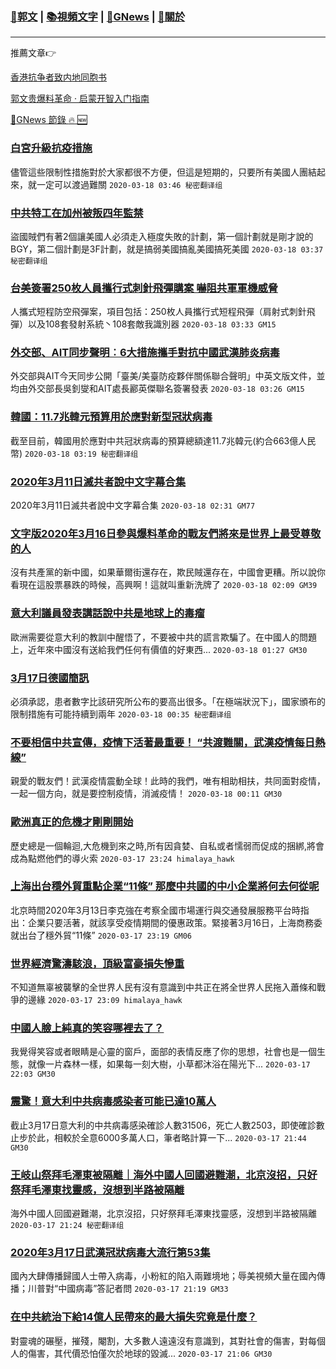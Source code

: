 ###  [:eagle:郭文](https://github.com/ourhimalayas/txt) | [:books:視頻文字](https://github.com/ourhimalayas/txt/blob/master/content/README.md) | [:newspaper:GNews](https://github.com/ourhimalayas/txt/blob/master/content/gnews/README.md) | [:pray:關於](https://github.com/ourhimalayas/home/tree/master/about)
---

推薦文章:point_right:

[香港抗争者致内地同胞书](https://github.com/ourhimalayas/news/blob/master/2019/08/a_letter_from_the_hong_kong_people.md)

[郭文贵爆料革命 · 启蒙开智入门指南](https://github.com/ourhimalayas/txt/issues/1)

[:newspaper:GNews 節錄 :fire: :new:](https://github.com/ourhimalayas/txt/blob/master/content/gnews/README.md) 



### [白宮升級抗疫措施](/content/gnews/1/README.md)

儘管這些限制性措施對於大家都很不方便，但這是短期的，只要所有美國人團結起來，就一定可以渡過難關  `2020-03-18 03:46 秘密翻译组`

### [中共特工在加州被叛四年監禁](/content/gnews/2/README.md)

盜國賊們有著2個讓美國人必須走入極度失敗的計劃，第一個計劃就是剛才說的BGY，第二個計劃是3F計劃，就是搞弱美國搞亂美國搞死美國  `2020-03-18 03:37 秘密翻译组`

### [台美簽署250枚人員攜行式刺針飛彈購案 嚇阻共軍軍機威脅](/content/gnews/3/README.md)

人攜式短程防空飛彈案，項目包括：250枚人員攜行式短程飛彈（肩射式刺針飛彈）以及108套發射系統丶108套敵我識別器  `2020-03-18 03:33 GM15`

### [外交部、AIT同步聲明︰6大措施攜手對抗中國武漢肺炎病毒](/content/gnews/4/README.md)

外交部與AIT今天同步公開「臺美/美臺防疫夥伴關係聯合聲明」中英文版文件，並均由外交部長吳釗燮和AIT處長酈英傑聯名簽署發表  `2020-03-18 03:26 GM15`

### [韓國：11.7兆韓元預算用於應對新型冠狀病毒](/content/gnews/5/README.md)

截至目前，韓國用於應對中共冠狀病毒的預算總額達11.7兆韓元(約合663億人民幣)  `2020-03-18 03:19 秘密翻译组`

### [2020年3月11日滅共者說中文字幕合集](/content/gnews/6/README.md)

2020年3月11日滅共者說中文字幕合集  `2020-03-18 02:31 GM77`

### [文字版2020年3月16日參與爆料革命的戰友們將來是世界上最受尊敬的人](/content/gnews/7/README.md)

沒有共產黨的新中國，如果華爾街還存在，欺民賊還存在，中國會更糟。所以說你看現在這股票暴跌的時候，高興啊！這就叫重新洗牌了  `2020-03-18 02:09 GM39`

### [意大利議員發表講話說中共是地球上的毒瘤](/content/gnews/8/README.md)

歐洲需要從意大利的教訓中醒悟了，不要被中共的謊言欺騙了。在中國人的問題上，近年來中國沒有送給我們任何有價值的好東西...  `2020-03-18 01:27 GM30`

### [3月17日德國簡訊](/content/gnews/9/README.md)

必須承認，患者數字比該研究所公布的要高出很多。「在極端狀況下」，國家頒布的限制措施有可能持續到兩年  `2020-03-18 00:35 秘密翻译组`

### [不要相信中共宣傳，疫情下活著最重要！ “共渡難關，武漢疫情每日熱線”](/content/gnews/10/README.md)

親愛的戰友們！武漢疫情震動全球！此時的我們，唯有相助相扶，共同面對疫情，一起一個方向，就是要控制疫情，消滅疫情！  `2020-03-18 00:11 GM30`

### [歐洲真正的危機才剛剛開始](/content/gnews/11/README.md)

歷史總是一個輪迴,大危機到來之時,所有因貪婪、自私或者懦弱而促成的捆綁,將會成為點燃他們的導火索  `2020-03-17 23:24 himalaya_hawk`

### [上海出台穩外貿重點企業“11條” 那麼中共國的中小企業將何去何從呢](/content/gnews/12/README.md)

北京時間2020年3月13日李克強在考察全國市場運行與交通發展服務平台時指出：企業只要活著，就該享受疫情期間的優惠政策。緊接著3月16日，上海商務委就出台了穩外貿“11條”  `2020-03-17 23:19 GM06`

### [世界經濟驚濤駭浪，頂級富豪損失慘重](/content/gnews/13/README.md)

不知道無辜被襲擊的全世界人民有沒有意識到中共正在將全世界人民拖入蕭條和戰爭的邊緣  `2020-03-17 23:09 himalaya_hawk`

### [中國人臉上純真的笑容哪裡去了？](/content/gnews/14/README.md)

我覺得笑容或者眼睛是心靈的窗戶，面部的表情反應了你的思想，社會也是一個生態，就像一片森林一樣，如果每一刻大樹，小草都沐浴在陽光下...  `2020-03-17 22:03 GM30`

### [震驚！意大利中共病毒感染者可能已達10萬人](/content/gnews/15/README.md)

截止3月17日意大利的中共病毒感染確診人數31506，死亡人數2503，即使確診數止步於此，相較於全意6000多萬人口，筆者略計算一下...  `2020-03-17 21:44 GM30`

### [王岐山祭拜毛澤東被隔離｜海外中國人回國避難潮，北京沒招，只好祭拜毛澤東找靈感，沒想到半路被隔離](/content/gnews/16/README.md)

海外中國人回國避難潮，北京沒招，只好祭拜毛澤東找靈感，沒想到半路被隔離  `2020-03-17 21:24 秘密翻译组`

### [2020年3月17日武漢冠狀病毒大流行第53集](/content/gnews/17/README.md)

國內大肆傳播歸國人士帶入病毒，小粉紅的陷入兩難境地；辱美視頻大量在國內傳播；川普對“中國病毒”答記者問  `2020-03-17 21:19 GM33`

### [在中共統治下給14億人民帶來的最大損失究竟是什麼？](/content/gnews/18/README.md)

對靈魂的碾壓，摧殘，閹割，大多數人遠遠沒有意識到，其對社會的傷害，對每個人的傷害，其代價恐怕僅次於地球的毀滅...  `2020-03-17 21:06 GM30`

